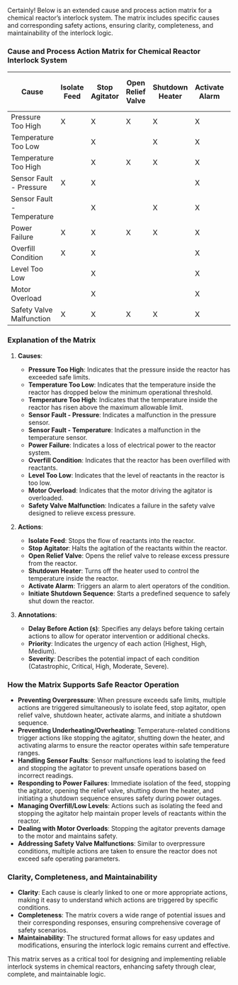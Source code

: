 Certainly! Below is an extended cause and process action matrix for a chemical reactor’s interlock system. The matrix includes specific causes and corresponding safety actions, ensuring clarity, completeness, and maintainability of the interlock logic.

### Cause and Process Action Matrix for Chemical Reactor Interlock System

| **Cause**                      | **Isolate Feed** | **Stop Agitator** | **Open Relief Valve** | **Shutdown Heater** | **Activate Alarm** | **Initiate Shutdown Sequence** | **Delay Before Action (s)** | **Priority** | **Severity** |
|----------------------------------|------------------|-------------------|-----------------------|---------------------|--------------------|------------------------------|----------------------------|--------------|------------|
| Pressure Too High                | X                | X                 | X                     | X                   | X                  | X                            | 2                          | High         | Critical     |
| Temperature Too Low              |                  | X                 |                       | X                   | X                  |                              | 5                          | Medium       | Moderate     |
| Temperature Too High             |                  | X                 | X                     | X                   | X                  | X                            | 1                          | High         | Critical     |
| Sensor Fault - Pressure          | X                | X                 |                       |                     | X                  |                              | 0                          | High         | Severe       |
| Sensor Fault - Temperature       |                  | X                 |                       | X                   | X                  |                              | 0                          | High         | Severe       |
| Power Failure                    | X                | X                 | X                     | X                   | X                  | X                            | 0                          | Highest      | Catastrophic |
| Overfill Condition               | X                | X                 |                       |                     | X                  |                              | 3                          | Medium       | High         |
| Level Too Low                    |                  | X                 |                       |                     | X                  |                              | 4                          | Medium       | Moderate     |
| Motor Overload                   |                  | X                 |                       |                     | X                  |                              | 0                          | High         | Severe       |
| Safety Valve Malfunction         | X                | X                 | X                     | X                   | X                  | X                            | 0                          | Highest      | Catastrophic |

### Explanation of the Matrix

1. **Causes**:
   - **Pressure Too High**: Indicates that the pressure inside the reactor has exceeded safe limits.
   - **Temperature Too Low**: Indicates that the temperature inside the reactor has dropped below the minimum operational threshold.
   - **Temperature Too High**: Indicates that the temperature inside the reactor has risen above the maximum allowable limit.
   - **Sensor Fault - Pressure**: Indicates a malfunction in the pressure sensor.
   - **Sensor Fault - Temperature**: Indicates a malfunction in the temperature sensor.
   - **Power Failure**: Indicates a loss of electrical power to the reactor system.
   - **Overfill Condition**: Indicates that the reactor has been overfilled with reactants.
   - **Level Too Low**: Indicates that the level of reactants in the reactor is too low.
   - **Motor Overload**: Indicates that the motor driving the agitator is overloaded.
   - **Safety Valve Malfunction**: Indicates a failure in the safety valve designed to relieve excess pressure.

2. **Actions**:
   - **Isolate Feed**: Stops the flow of reactants into the reactor.
   - **Stop Agitator**: Halts the agitation of the reactants within the reactor.
   - **Open Relief Valve**: Opens the relief valve to release excess pressure from the reactor.
   - **Shutdown Heater**: Turns off the heater used to control the temperature inside the reactor.
   - **Activate Alarm**: Triggers an alarm to alert operators of the condition.
   - **Initiate Shutdown Sequence**: Starts a predefined sequence to safely shut down the reactor.

3. **Annotations**:
   - **Delay Before Action (s)**: Specifies any delays before taking certain actions to allow for operator intervention or additional checks.
   - **Priority**: Indicates the urgency of each action (Highest, High, Medium).
   - **Severity**: Describes the potential impact of each condition (Catastrophic, Critical, High, Moderate, Severe).

### How the Matrix Supports Safe Reactor Operation

- **Preventing Overpressure**: When pressure exceeds safe limits, multiple actions are triggered simultaneously to isolate feed, stop agitator, open relief valve, shutdown heater, activate alarms, and initiate a shutdown sequence.
- **Preventing Underheating/Overheating**: Temperature-related conditions trigger actions like stopping the agitator, shutting down the heater, and activating alarms to ensure the reactor operates within safe temperature ranges.
- **Handling Sensor Faults**: Sensor malfunctions lead to isolating the feed and stopping the agitator to prevent unsafe operations based on incorrect readings.
- **Responding to Power Failures**: Immediate isolation of the feed, stopping the agitator, opening the relief valve, shutting down the heater, and initiating a shutdown sequence ensures safety during power outages.
- **Managing Overfill/Low Levels**: Actions such as isolating the feed and stopping the agitator help maintain proper levels of reactants within the reactor.
- **Dealing with Motor Overloads**: Stopping the agitator prevents damage to the motor and maintains safety.
- **Addressing Safety Valve Malfunctions**: Similar to overpressure conditions, multiple actions are taken to ensure the reactor does not exceed safe operating parameters.

### Clarity, Completeness, and Maintainability

- **Clarity**: Each cause is clearly linked to one or more appropriate actions, making it easy to understand which actions are triggered by specific conditions.
- **Completeness**: The matrix covers a wide range of potential issues and their corresponding responses, ensuring comprehensive coverage of safety scenarios.
- **Maintainability**: The structured format allows for easy updates and modifications, ensuring the interlock logic remains current and effective.

This matrix serves as a critical tool for designing and implementing reliable interlock systems in chemical reactors, enhancing safety through clear, complete, and maintainable logic.
